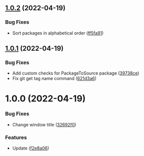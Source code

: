 ## [1.0.2](https://github.com/Prybh/PackageToSource/compare/v1.0.1...v1.0.2) (2022-04-19)


### Bug Fixes

* Sort packages in alphabetical order ([ff5fa91](https://github.com/Prybh/PackageToSource/commit/ff5fa916eecb9891049e5709c4a1a4f2f9d65a25))

## [1.0.1](https://github.com/Caerind/PackageToSource/compare/v1.0.0...v1.0.1) (2022-04-19)


### Bug Fixes

* Add custom checks for PackageToSource package ([39738ce](https://github.com/Caerind/PackageToSource/commit/39738ceb5afc8425111e56ff86d1c0a358166426))
* Fix git get tag name command ([621d3a6](https://github.com/Caerind/PackageToSource/commit/621d3a69b3ed055ab9a6888be5aa2ac9365e96d7))

# 1.0.0 (2022-04-19)


### Bug Fixes

* Change window title ([32692f0](https://github.com/Caerind/PackageToSource/commit/32692f02fb5a33bab474ebc53614069d458b2787))


### Features

* Update ([f2e8a06](https://github.com/Caerind/PackageToSource/commit/f2e8a06c8a2d5a926e60ee5b3026a74080ba8c34))
